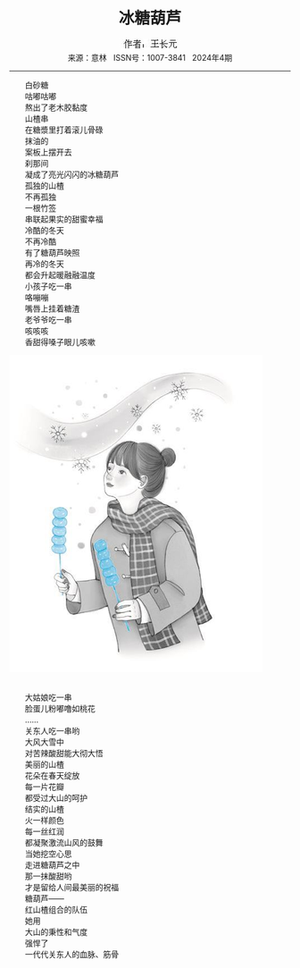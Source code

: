 # <center>冰糖葫芦</center> 

<div align=center><img src="https://raw.githubusercontent.com/leaguecn/magazines/main/img_authors/%25d7%25f7%25d5%25df%25a3%25ba%25cd%25f5%25b3%25a4%25d4%25aa.jpg"></div> 

<center>来源：意林   ISSN号：1007-3841   2024年4期</center> 


* * *


　　白砂糖  
　　咕嘟咕嘟  
　　熬出了老木胶黏度  
　　山楂串  
　　在糖漿里打着滚儿骨碌  
　　抹油的  
　　案板上摆开去  
　　刹那间  
　　凝成了亮光闪闪的冰糖葫芦  
　　孤独的山楂  
　　不再孤独  
　　一根竹签  
　　串联起果实的甜蜜幸福  
　　冷酷的冬天  
　　不再冷酷  
　　有了糖葫芦映照  
　　再冷的冬天  
　　都会升起暖融融温度  
　　小孩子吃一串  
　　咯嘣嘣  
　　嘴唇上挂着糖渣  
　　老爷爷吃一串  
　　咳咳咳  
　　香甜得嗓子眼儿咳嗽

![](https://raw.githubusercontent.com/leaguecn/magazines/main/img/yili20240467-1-l.jpg)

  
<br>　　大姑娘吃一串  
　　脸蛋儿粉嘟噜如桃花  
　　……  
　　关东人吃一串哟  
　　大风大雪中  
　　对苦辣酸甜能大彻大悟  
　　美丽的山楂  
　　花朵在春天绽放  
　　每一片花瓣  
　　都受过大山的呵护  
　　结实的山楂  
　　火一样颜色  
　　每一丝红润  
　　都凝聚激流山风的鼓舞  
　　当她挖空心思  
　　走进糖葫芦之中  
　　那一抹酸甜哟  
　　才是留给人间最美丽的祝福  
　　糖葫芦——  
　　红山楂组合的队伍  
　　她用  
　　大山的秉性和气度  
　　强悍了  
　　一代代关东人的血脉、筋骨